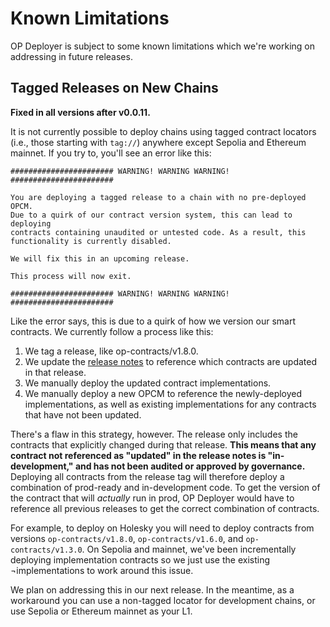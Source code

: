 # Known Limitations

OP Deployer is subject to some known limitations which we're working on addressing in future releases.

## Tagged Releases on New Chains

**Fixed in all versions after v0.0.11.**

It is not currently possible to deploy chains using tagged contract locators (i.e., those starting with `tag://`)
anywhere except Sepolia and Ethereum mainnet. If you try to, you'll see an error like this:

```
####################### WARNING! WARNING WARNING! #######################

You are deploying a tagged release to a chain with no pre-deployed OPCM.
Due to a quirk of our contract version system, this can lead to deploying
contracts containing unaudited or untested code. As a result, this 
functionality is currently disabled.

We will fix this in an upcoming release.

This process will now exit.

####################### WARNING! WARNING WARNING! #######################
```

Like the error says, this is due to a quirk of how we version our smart contracts. We currently follow a process
like this:

1. We tag a release, like op-contracts/v1.8.0.
2. We update the [release notes][release-notes] to reference which contracts are updated in that release.
3. We manually deploy the updated contract implementations.
4. We manually deploy a new OPCM to reference the newly-deployed implementations, as well as existing implementations
   for any contracts that have not been updated.

There's a flaw in this strategy, however. The release only includes the contracts that explicitly changed during
that release. **This means that any contract not referenced as "updated" in the release notes is "in-development," and
has not been audited or approved by governance.** Deploying all contracts from the release tag will therefore deploy a
combination of prod-ready and in-development code. To get the version of the contract that will _actually_ run in prod,
OP Deployer would have to reference all previous releases to get the correct combination of contracts.

For example, to deploy on Holesky you will need to deploy contracts from versions `op-contracts/v1.8.0`, `op-contracts/v1.6.0`, and `op-contracts/v1.3.0`. On
Sepolia and mainnet, we've been incrementally deploying implementation contracts so we just use the existing
¬implementations to work around this issue.

We plan on addressing this in our next release. In the meantime, as a workaround you can use a non-tagged locator for
development chains, or use Sepolia or Ethereum mainnet as your L1.

[release-notes]: https://github.com/ethereum-optimism/optimism/releases/tag/op-contracts%2Fv1.8.0